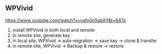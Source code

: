 ## WPVivid

https://www.youtube.com/watch?v=osfn0o5gbXY&t=647s


1. install WPVivid in both local and remote
2. in remote site, generate key
3. in local site, WPVivid -> auto-migration -> save key -> clone & transfer
4. in remote site, WPVivid -> Backup & restore -> restore